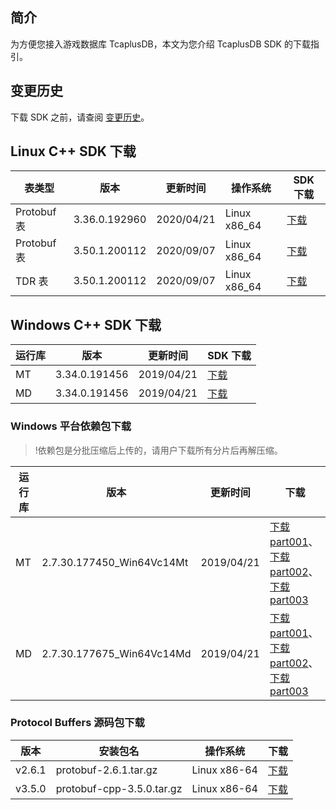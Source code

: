 ## 简介
为方便您接入游戏数据库 TcaplusDB，本文为您介绍 TcaplusDB SDK 的下载指引。


## 变更历史
下载 SDK 之前，请查阅 [变更历史](https://intl.cloud.tencent.com/document/product/1016/30284)。

## Linux C++ SDK 下载

| 表类型 | 版本          | 更新时间   | 操作系统     | SDK 下载                                                     |
| ------ | ------------- | ---------- | ------------ | ------------------------------------------------------------ |
| Protobuf 表   | 3.36.0.192960 | 2020/04/21 | Linux x86_64 | [下载](https://tcaplusdb-sdk-1301716906.cos.ap-shanghai.myqcloud.com/3.36.0.192960/TcaplusPbApi3.36.0.192960.x86_64_release_20200115.tar.gz) |
| Protobuf 表   | 3.50.1.200112 | 2020/09/07 | Linux x86_64 | [下载](https://tcaplusdb-sdk-1301716906.cos.ap-shanghai.myqcloud.com/3.50.0.200907/TcaplusServiceApi3.50.1.200112.x86_64_release_20200907%20(1).tar.gz) |
| TDR 表  | 3.50.1.200112 | 2020/09/07 | Linux x86_64 | [下载](https://tcaplusdb-sdk-1301716906.cos.ap-shanghai.myqcloud.com/3.50.0.200907/TcaplusServiceApi3.50.1.200112.x86_64_release_20200907.tar.gz) |

## Windows C++ SDK 下载

| 运行库 | 版本          | 更新时间   | SDK 下载                                                     |
| ------ | ------------- | ---------- | ------------------------------------------------------------ |
| MT     | 3.34.0.191456 | 2019/04/21 | [下载](https://main.qcloudimg.com/raw/46cc4f9702373faf164dbae656e9a811/Tcaplus_PbAPI_3.34.0.191456_Win64Vc14MT_Release_20190421.zip) |
| MD     | 3.34.0.191456 | 2019/04/21 | [下载](https://main.qcloudimg.com/raw/f5e40e65506fc941ea0514ef77ced9a4/Tcaplus_PbAPI_3.34.0.191456_Win64Vc14MD_Release_20190421.zip) |

### Windows 平台依赖包下载
>!依赖包是分批压缩后上传的，请用户下载所有分片后再解压缩。

| 运行库 | 版本                      | 更新时间   | 下载                                                         |
| ------ | ------------------------- | ---------- | ------------------------------------------------------------ |
| MT     | 2.7.30.177450_Win64Vc14Mt | 2019/04/21 | [下载 part001](https://main.qcloudimg.com/raw/536dc96c2137e7f1ba647889a279357c/TSF4G_BASE-2.7.30.177450_Win64Vc14Mt_Release.zip.001)、[下载 part002](https://main.qcloudimg.com/raw/6437a8decd3771bb61269a5af9328282/TSF4G_BASE-2.7.30.177450_Win64Vc14Mt_Release.zip.002)、[下载 part003](https://main.qcloudimg.com/raw/b5307a4db67330968c7e169206453acb/TSF4G_BASE-2.7.30.177450_Win64Vc14Mt_Release.zip.003) |
| MD     | 2.7.30.177675_Win64Vc14Md | 2019/04/21 | [下载 part001](https://main.qcloudimg.com/raw/5dc72d7652bf2424cb9aac43d3eba78d/TSF4G_BASE-2.7.30.177675_Win64Vc14Md_Release.zip.001)、[下载 part002](https://main.qcloudimg.com/raw/be7df5587e101564e6d3a63fde7a341d/TSF4G_BASE-2.7.30.177675_Win64Vc14Md_Release.zip.002)、[下载 part003](https://main.qcloudimg.com/raw/3e5b09d21aa5088b6c7618f9345cce91/TSF4G_BASE-2.7.30.177675_Win64Vc14Md_Release.zip.003) |

###  Protocol Buffers 源码包下载

| 版本   | 安装包名                  | 操作系统     | 下载                                                         |
| ------ | ------------------------- | ------------ | ------------------------------------------------------------ |
| v2.6.1 | protobuf-2.6.1.tar.gz     | Linux x86-64 | [下载](https://github.com/protocolbuffers/protobuf/releases/download/v2.6.1/protobuf-2.6.1.tar.gz) |
| v3.5.0 | protobuf-cpp-3.5.0.tar.gz | Linux x86-64 | [下载](https://github.com/protocolbuffers/protobuf/releases/download/v3.5.0/protobuf-cpp-3.5.0.tar.gz) |

